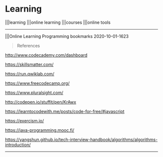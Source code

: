 # Learning

|||learning |||online learning |||courses |||online tools

---

|||Online Learning Programming bookmarks 2020-10-01-1623

> References

<http://www.codecademy.com/dashboard>

<https://skillsmatter.com/>

<https://run.qwiklab.com/>

<https://www.freecodecamp.org/>

<https://www.pluralsight.com/>

<http://codepen.io/stuffit/pen/KrAwx>

<https://learntocodewith.me/posts/code-for-free/#javascript>

<https://exercism.io/>

<https://java-programming.mooc.fi/>

<https://yangshun.github.io/tech-interview-handbook/algorithms/algorithms-introduction/>

---

